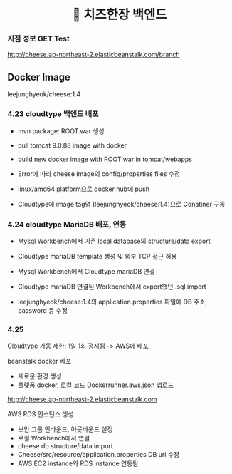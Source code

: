 <h1 align="center">
  🧀 치즈한장 백엔드
</h1>

### 지점 정보 GET Test

http://cheese.ap-northeast-2.elasticbeanstalk.com/branch

## Docker Image

leejunghyeok/cheese:1.4

### 4.23 cloudtype 백엔드 배포

-   mvn package: ROOT.war 생성

-   pull tomcat 9.0.88 image with docker

-   build new docker image with ROOT.war in tomcat/webapps

-   Error에 따라 cheese image의 config/properties files 수정

-   linux/amd64 platform으로 docker hub에 push

-   Cloudtype에 image tag명 (leejunghyeok/cheese:1.4)으로 Conatiner 구동

### 4.24 cloudtype MariaDB 배포, 연동

-   Mysql Workbench에서 기존 local database의 structure/data export

-   Cloudtype mariaDB template 생성 및 외부 TCP 접근 허용

-   Mysql Workbench에서 Cloudtype mariaDB 연결

-   Cloudtype mariaDB 연결된 Workbench에서 export했던 .sql import

-   leejunghyeok/cheese:1.4의 application.properties 파일에 DB 주소, password 등 수정

### 4.25

Cloudtype 가동 제한: 1일 1회 정지됨
-> AWS에 배포

beanstalk docker 배포

-   새로운 환경 생성
-   플랫폼 docker, 로컬 코드 Dockerrunner.aws.json 업로드

http://cheese.ap-northeast-2.elasticbeanstalk.com

AWS RDS 인스턴스 생성

-   보안 그룹 인바운드, 아웃바운드 설정
-   로컬 Workbench에서 연결
-   cheese db structure/data import
-   Cheese/src/resource/application.properties DB url 수정
-   AWS EC2 instance와 RDS instance 연동됨

